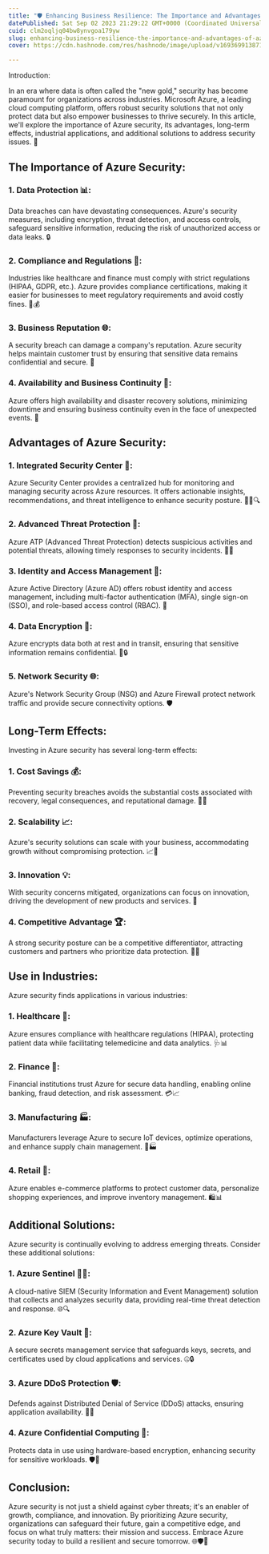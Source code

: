 ```yaml
---
title: "🛡️ Enhancing Business Resilience: The Importance and Advantages of Azure Security"
datePublished: Sat Sep 02 2023 21:29:22 GMT+0000 (Coordinated Universal Time)
cuid: clm2oqljq04bw8ynvgoa179yw
slug: enhancing-business-resilience-the-importance-and-advantages-of-azure-security
cover: https://cdn.hashnode.com/res/hashnode/image/upload/v1693699138717/c4c4323d-f18b-48c2-b15c-1de8de4db11a.jpeg

---
```


Introduction:

In an era where data is often called the "new gold," security has become paramount for organizations across industries. Microsoft Azure, a leading cloud computing platform, offers robust security solutions that not only protect data but also empower businesses to thrive securely. In this article, we'll explore the importance of Azure security, its advantages, long-term effects, industrial applications, and additional solutions to address security issues. 🚀

## The Importance of Azure Security:

### 1. Data Protection 📊:

Data breaches can have devastating consequences. Azure's security measures, including encryption, threat detection, and access controls, safeguard sensitive information, reducing the risk of unauthorized access or data leaks. 🔒

### 2. Compliance and Regulations 📜:

Industries like healthcare and finance must comply with strict regulations (HIPAA, GDPR, etc.). Azure provides compliance certifications, making it easier for businesses to meet regulatory requirements and avoid costly fines. 🏥💰

### 3. Business Reputation 🌐:

A security breach can damage a company's reputation. Azure security helps maintain customer trust by ensuring that sensitive data remains confidential and secure. 🤝

### 4. Availability and Business Continuity 🔄:

Azure offers high availability and disaster recovery solutions, minimizing downtime and ensuring business continuity even in the face of unexpected events. 🌟

## Advantages of Azure Security:

### 1. Integrated Security Center 🏰:

Azure Security Center provides a centralized hub for monitoring and managing security across Azure resources. It offers actionable insights, recommendations, and threat intelligence to enhance security posture. 👨‍💼🔍

### 2. Advanced Threat Protection 🚨:

Azure ATP (Advanced Threat Protection) detects suspicious activities and potential threats, allowing timely responses to security incidents. 🕵️‍♂️

### 3. Identity and Access Management 👥:

Azure Active Directory (Azure AD) offers robust identity and access management, including multi-factor authentication (MFA), single sign-on (SSO), and role-based access control (RBAC). 🔑

### 4. Data Encryption 🔐:

Azure encrypts data both at rest and in transit, ensuring that sensitive information remains confidential. 📜🔒

### 5. Network Security 🌐:

Azure's Network Security Group (NSG) and Azure Firewall protect network traffic and provide secure connectivity options. 🛡️

## Long-Term Effects:

Investing in Azure security has several long-term effects:

### 1. Cost Savings 💰:

Preventing security breaches avoids the substantial costs associated with recovery, legal consequences, and reputational damage. 🚫💸

### 2. Scalability 📈:

Azure's security solutions can scale with your business, accommodating growth without compromising protection. 📈🔄

### 3. Innovation 💡:

With security concerns mitigated, organizations can focus on innovation, driving the development of new products and services. 🚀

### 4. Competitive Advantage 🏆:

A strong security posture can be a competitive differentiator, attracting customers and partners who prioritize data protection. 🌟🤝

## Use in Industries:

Azure security finds applications in various industries:

### 1. Healthcare 🏥:

Azure ensures compliance with healthcare regulations (HIPAA), protecting patient data while facilitating telemedicine and data analytics. 🩺📊

### 2. Finance 💼:

Financial institutions trust Azure for secure data handling, enabling online banking, fraud detection, and risk assessment. 💳📈

### 3. Manufacturing 🏭:

Manufacturers leverage Azure to secure IoT devices, optimize operations, and enhance supply chain management. 🤖🏭

### 4. Retail 🛒:

Azure enables e-commerce platforms to protect customer data, personalize shopping experiences, and improve inventory management. 🛍️📊

## Additional Solutions:

Azure security is continually evolving to address emerging threats. Consider these additional solutions:

### 1. Azure Sentinel 🕵️‍♀️:

A cloud-native SIEM (Security Information and Event Management) solution that collects and analyzes security data, providing real-time threat detection and response. 🌐🔍

### 2. Azure Key Vault 🔑:

A secure secrets management service that safeguards keys, secrets, and certificates used by cloud applications and services. 🤐🔒

### 3. Azure DDoS Protection 🛡️:

Defends against Distributed Denial of Service (DDoS) attacks, ensuring application availability. 🚫🌐

### 4. Azure Confidential Computing 🧩:

Protects data in use using hardware-based encryption, enhancing security for sensitive workloads. 🛡️🔐

## Conclusion:

Azure security is not just a shield against cyber threats; it's an enabler of growth, compliance, and innovation. By prioritizing Azure security, organizations can safeguard their future, gain a competitive edge, and focus on what truly matters: their mission and success. Embrace Azure security today to build a resilient and secure tomorrow. 🌐🛡️🌟